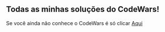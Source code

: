 ## Todas as minhas soluções do CodeWars!

Se você ainda não conhece o CodeWars é só clicar [Aqui](www.codewars.com/r/YAO5iQ)
